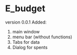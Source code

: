 # E_budget
version 0.0.1
Added:
1. main window
2. menu bar (without functions)
3. Tabs for data
4. Dialog for spents
